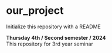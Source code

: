 # our_project
Initialize this repository with a README


**Thursday 4th / Second semester / 2024**
<br>
This repository for 3rd year seminar
<br>

